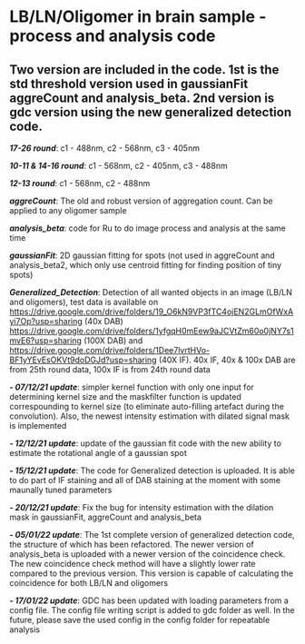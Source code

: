# LB/LN/Oligomer in brain sample - process and analysis code

## Two version are included in the code. 1st is the std threshold version used in gaussianFit aggreCount and analysis_beta. 2nd version is gdc version using the new generalized detection code.

***17-26 round***: c1 - 488nm, c2 - 568nm, c3 - 405nm

***10-11 & 14-16 round***: c1 - 568nm, c2 - 405nm, c3 - 488nm

***12-13 round***: c1 - 568nm, c2 - 488nm


***aggreCount***: The old and robust version of aggregation count. Can be applied to any oligomer sample

***analysis_beta***: code for Ru to do image process and analysis at the same time 

***gaussianFit***: 2D gaussian fitting for spots (not used in aggreCount and analysis_beta2, which only use centroid fitting for finding position of tiny spots)  

***Generalized_Detection***: Detection of all wanted objects in an image (LB/LN and oligomers), test data is available on https://drive.google.com/drive/folders/19_O6kN9VP3fTC4ojEN2GLmOfWxAyi7Op?usp=sharing (40x DAB) https://drive.google.com/drive/folders/1yfgqH0mEew9aJCVtZm60o0jNY7s1mvE6?usp=sharing (100X DAB) and https://drive.google.com/drive/folders/1Dee7lvrtHVo-BF1yYEvEsOKVt9doDGJd?usp=sharing (40X IF). 40x IF, 40x & 100x DAB are from 25th round data, 100x IF is from 24th round data

***- 07/12/21 update***: simpler kernel function with only one input for determining kernel size and the maskfilter function is updated correspounding to kernel size (to eliminate auto-filling artefact during the convolution). Also, the newest intensity estimation with dilated signal mask is implemented

***- 12/12/21 update***: update of the gaussian fit code with the new ability to estimate the rotational angle of a gaussian spot

***- 15/12/21 update***: The code for Generalized detection is uploaded. It is able to do part of IF staining and all of DAB staining at the moment with some maunally tuned parameters

***- 20/12/21 update***: Fix the bug for intensity estimation with the dilation mask in gaussianFit, aggreCount and analysis_beta

***- 05/01/22 update***: The 1st complete version of generalized detection code, the structure of which has been refactored. The newer version of analysis_beta is uploaded with a newer version of the coincidence check. The new coincidence check method will have a slightly lower rate compared to the previous version. This version is capable of calculating the coincidence for both LB/LN and oligomers 

***- 17/01/22 update***: GDC has been updated with loading parameters from a config file. The config file writing script is added to gdc folder as well. In the future, please save the used config in the config folder for repeatable analysis
